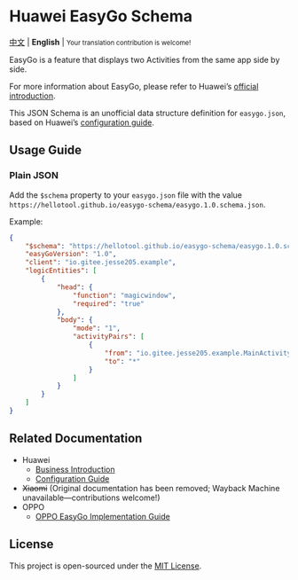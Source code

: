 # Huawei EasyGo Schema

[中文](README.zh.md) |
**English** |
<small>Your translation contribution is welcome!</small>

EasyGo is a feature that displays two Activities from the same app side by side.

For more information about EasyGo, please refer to Huawei’s [official introduction][huawei easygo introduction].

This JSON Schema is an unofficial data structure definition for `easygo.json`, based on Huawei’s [configuration guide][huawei easygo config introduction].

## Usage Guide

### Plain JSON

Add the `$schema` property to your `easygo.json` file with the value `https://hellotool.github.io/easygo-schema/easygo.1.0.schema.json`.

Example:

```json
{
    "$schema": "https://hellotool.github.io/easygo-schema/easygo.1.0.schema.json",
    "easyGoVersion": "1.0",
    "client": "io.gitee.jesse205.example",
    "logicEntities": [
        {
            "head": {
                "function": "magicwindow",
                "required": "true"
            },
            "body": {
                "mode": "1",
                "activityPairs": [
                    {
                        "from": "io.gitee.jesse205.example.MainActivity",
                        "to": "*"
                    }
                ]
            }
        }
    ]
}
```

## Related Documentation

- Huawei  
  - [Business Introduction][huawei easygo introduction]  
  - [Configuration Guide][huawei easygo config introduction]  
- ~~Xiaomi~~ (Original documentation has been removed; Wayback Machine unavailable—contributions welcome!)  
- OPPO  
  - [OPPO EasyGo Implementation Guide][oppo easygo guide]

## License

This project is open-sourced under the [MIT License](LICENSE).

[huawei easygo introduction]: https://developer.huawei.com/consumer/cn/doc/HMSCore-Guides/introduction-0000001051507626
[huawei easygo config introduction]: https://developer.huawei.com/consumer/cn/doc/HMSCore-Guides/config-introduction-0000001054270212
[oppo easygo guide]: https://open.oppomobile.com/documentation/page/info?id=11127
